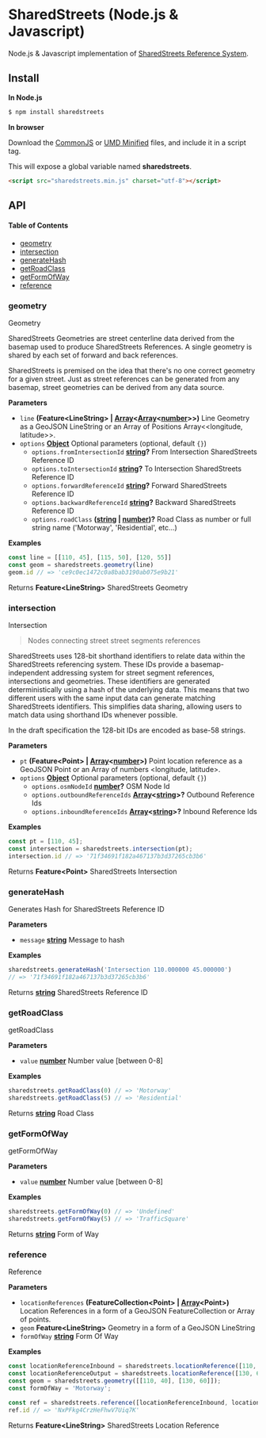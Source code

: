 # SharedStreets (Node.js & Javascript)

Node.js & Javascript implementation of [SharedStreets Reference System](https://github.com/sharedstreets/sharedstreets-ref-system).

## Install

**In Node.js**

```bash
$ npm install sharedstreets
```

**In browser**

Download the [CommonJS](https://unpkg.com/sharedstreets/dist/sharedstreets.js) or [UMD Minified](https://unpkg.com/sharedstreets/dist/sharedstreets.min.js) files, and include it in a script tag.

This will expose a global variable named **sharedstreets**.

```html
<script src="sharedstreets.min.js" charset="utf-8"></script>
```

## API

<!-- Generated by documentation.js. Update this documentation by updating the source code. -->

#### Table of Contents

-   [geometry](#geometry)
-   [intersection](#intersection)
-   [generateHash](#generatehash)
-   [getRoadClass](#getroadclass)
-   [getFormOfWay](#getformofway)
-   [reference](#reference)

### geometry

Geometry

SharedStreets Geometries are street centerline data derived from the basemap used to
produce SharedStreets References. A single geometry is shared by each set of forward and back references.

SharedStreets is premised on the idea that there's no one correct geometry for a given street.
Just as street references can be generated from any basemap, street geometries can be derived from any data source.

**Parameters**

-   `line` **(Feature&lt;LineString> | [Array](https://developer.mozilla.org/docs/Web/JavaScript/Reference/Global_Objects/Array)&lt;[Array](https://developer.mozilla.org/docs/Web/JavaScript/Reference/Global_Objects/Array)&lt;[number](https://developer.mozilla.org/docs/Web/JavaScript/Reference/Global_Objects/Number)>>)** Line Geometry as a GeoJSON LineString or an Array of Positions Array&lt;&lt;longitude, latitude>>.
-   `options` **[Object](https://developer.mozilla.org/docs/Web/JavaScript/Reference/Global_Objects/Object)** Optional parameters (optional, default `{}`)
    -   `options.fromIntersectionId` **[string](https://developer.mozilla.org/docs/Web/JavaScript/Reference/Global_Objects/String)?** From Intersection SharedStreets Reference ID
    -   `options.toIntersectionId` **[string](https://developer.mozilla.org/docs/Web/JavaScript/Reference/Global_Objects/String)?** To Intersection SharedStreets Reference ID
    -   `options.forwardReferenceId` **[string](https://developer.mozilla.org/docs/Web/JavaScript/Reference/Global_Objects/String)?** Forward SharedStreets Reference ID
    -   `options.backwardReferenceId` **[string](https://developer.mozilla.org/docs/Web/JavaScript/Reference/Global_Objects/String)?** Backward SharedStreets Reference ID
    -   `options.roadClass` **([string](https://developer.mozilla.org/docs/Web/JavaScript/Reference/Global_Objects/String) \| [number](https://developer.mozilla.org/docs/Web/JavaScript/Reference/Global_Objects/Number))?** Road Class as number or full string name ('Motorway', 'Residential', etc...)

**Examples**

```javascript
const line = [[110, 45], [115, 50], [120, 55]]
const geom = sharedstreets.geometry(line)
geom.id // => 'ce9c0ec1472c0a8bab3190ab075e9b21'
```

Returns **Feature&lt;LineString>** SharedStreets Geometry

### intersection

Intersection

> Nodes connecting street street segments references

SharedStreets uses 128-bit shorthand identifiers to relate data within the SharedStreets referencing system.
These IDs provide a basemap-independent addressing system for street segment references,
intersections and geometries. These identifiers are generated deterministically using a hash of the underlying data.
This means that two different users with the same input data can generate matching SharedStreets identifiers.
This simplifies data sharing, allowing users to match data using shorthand IDs whenever possible.

In the draft specification the 128-bit IDs are encoded as base-58 strings.

**Parameters**

-   `pt` **(Feature&lt;Point> | [Array](https://developer.mozilla.org/docs/Web/JavaScript/Reference/Global_Objects/Array)&lt;[number](https://developer.mozilla.org/docs/Web/JavaScript/Reference/Global_Objects/Number)>)** Point location reference as a GeoJSON Point or an Array of numbers &lt;longitude, latitude>.
-   `options` **[Object](https://developer.mozilla.org/docs/Web/JavaScript/Reference/Global_Objects/Object)** Optional parameters (optional, default `{}`)
    -   `options.osmNodeId` **[number](https://developer.mozilla.org/docs/Web/JavaScript/Reference/Global_Objects/Number)?** OSM Node Id
    -   `options.outboundReferenceIds` **[Array](https://developer.mozilla.org/docs/Web/JavaScript/Reference/Global_Objects/Array)&lt;[string](https://developer.mozilla.org/docs/Web/JavaScript/Reference/Global_Objects/String)>?** Outbound Reference Ids
    -   `options.inboundReferenceIds` **[Array](https://developer.mozilla.org/docs/Web/JavaScript/Reference/Global_Objects/Array)&lt;[string](https://developer.mozilla.org/docs/Web/JavaScript/Reference/Global_Objects/String)>?** Inbound Reference Ids

**Examples**

```javascript
const pt = [110, 45];
const intersection = sharedstreets.intersection(pt);
intersection.id // => '71f34691f182a467137b3d37265cb3b6'
```

Returns **Feature&lt;Point>** SharedStreets Intersection

### generateHash

Generates Hash for SharedStreets Reference ID

**Parameters**

-   `message` **[string](https://developer.mozilla.org/docs/Web/JavaScript/Reference/Global_Objects/String)** Message to hash

**Examples**

```javascript
sharedstreets.generateHash('Intersection 110.000000 45.000000')
// => '71f34691f182a467137b3d37265cb3b6'
```

Returns **[string](https://developer.mozilla.org/docs/Web/JavaScript/Reference/Global_Objects/String)** SharedStreets Reference ID

### getRoadClass

getRoadClass

**Parameters**

-   `value` **[number](https://developer.mozilla.org/docs/Web/JavaScript/Reference/Global_Objects/Number)** Number value [between 0-8]

**Examples**

```javascript
sharedstreets.getRoadClass(0) // => 'Motorway'
sharedstreets.getRoadClass(5) // => 'Residential'
```

Returns **[string](https://developer.mozilla.org/docs/Web/JavaScript/Reference/Global_Objects/String)** Road Class

### getFormOfWay

getFormOfWay

**Parameters**

-   `value` **[number](https://developer.mozilla.org/docs/Web/JavaScript/Reference/Global_Objects/Number)** Number value [between 0-8]

**Examples**

```javascript
sharedstreets.getFormOfWay(0) // => 'Undefined'
sharedstreets.getFormOfWay(5) // => 'TrafficSquare'
```

Returns **[string](https://developer.mozilla.org/docs/Web/JavaScript/Reference/Global_Objects/String)** Form of Way

### reference

Reference

**Parameters**

-   `locationReferences` **(FeatureCollection&lt;Point> | [Array](https://developer.mozilla.org/docs/Web/JavaScript/Reference/Global_Objects/Array)&lt;Point>)** Location References in a form of a GeoJSON FeatureCollection or Array of points.
-   `geom` **Feature&lt;LineString>** Geometry in a form of a GeoJSON LineString
-   `formOfWay` **[string](https://developer.mozilla.org/docs/Web/JavaScript/Reference/Global_Objects/String)** Form Of Way

**Examples**

```javascript
const locationReferenceInbound = sharedstreets.locationReference([110, 40]);
const locationReferenceOutput = sharedstreets.locationReference([130, 60]);
const geom = sharedstreets.geometry([[110, 40], [130, 60]]);
const formOfWay = 'Motorway';

const ref = sharedstreets.reference([locationReferenceInbound, locationReferenceOutput], geom, formOfWay);
ref.id // => 'NxPFkg4CrzHeFhwV7Uiq7K'
```

Returns **Feature&lt;LineString>** SharedStreets Location Reference

